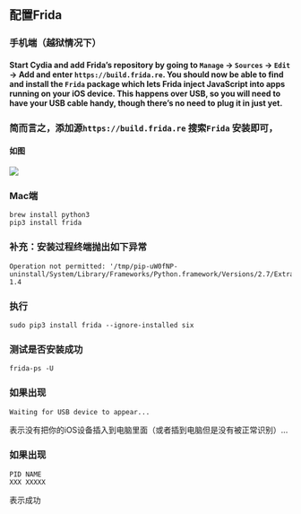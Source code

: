 ## 配置Frida

### 手机端（越狱情况下）
#### Start Cydia and add Frida’s repository by going to ```Manage``` -> ```Sources``` -> ```Edit``` -> Add and enter ```https://build.frida.re```. You should now be able to find and install the ```Frida``` package which lets Frida inject JavaScript into apps running on your iOS device. This happens over USB, so you will need to have your USB cable handy, though there’s no need to plug it in just yet.
### 简而言之，添加源```https://build.frida.re``` 搜索```Frida``` 安装即可，
#### 如图
![](http://p2bzzkn05.bkt.clouddn.com/18-6-15/26457559.jpg)

### Mac端

```
brew install python3
pip3 install frida
```
### 补充：安装过程终端抛出如下异常
```
Operation not permitted: '/tmp/pip-uW0fNP-uninstall/System/Library/Frameworks/Python.framework/Versions/2.7/Extras/lib/python/six-1.4
```
### 执行
```
sudo pip3 install frida --ignore-installed six
```
### 测试是否安装成功

```
frida-ps -U
```
### 如果出现

```
Waiting for USB device to appear...
```
表示没有把你的iOS设备插入到电脑里面（或者插到电脑但是没有被正常识别）...

### 如果出现
```
PID NAME
XXX XXXXX
```
表示成功
